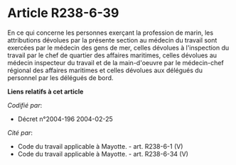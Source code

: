 # Article R238-6-39

En ce qui concerne les personnes exerçant la profession de marin, les attributions dévolues par la présente section au
médecin du travail sont exercées par le médecin des gens de mer, celles dévolues à l'inspection du travail par le chef de
quartier des affaires maritimes, celles dévolues au médecin inspecteur du travail et de la main-d'oeuvre par le médecin-chef
régional des affaires maritimes et celles dévolues aux délégués du personnel par les délégués de bord.

**Liens relatifs à cet article**

_Codifié par_:

  - Décret n°2004-196 2004-02-25

_Cité par_:

  - Code du travail applicable à Mayotte. - art. R238-6-1 (V)
  - Code du travail applicable à Mayotte. - art. R238-6-34 (V)

